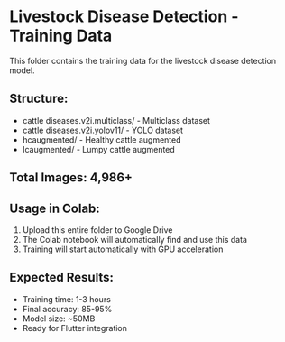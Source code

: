 # Livestock Disease Detection - Training Data

This folder contains the training data for the livestock disease detection model.

## Structure:
- cattle diseases.v2i.multiclass/ - Multiclass dataset
- cattle diseases.v2i.yolov11/ - YOLO dataset  
- hcaugmented/ - Healthy cattle augmented
- lcaugmented/ - Lumpy cattle augmented

## Total Images: 4,986+

## Usage in Colab:
1. Upload this entire folder to Google Drive
2. The Colab notebook will automatically find and use this data
3. Training will start automatically with GPU acceleration

## Expected Results:
- Training time: 1-3 hours
- Final accuracy: 85-95%
- Model size: ~50MB
- Ready for Flutter integration

